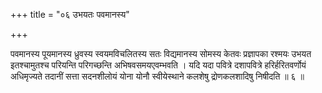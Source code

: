 +++
title = "०६ उभयतः पवमानस्य"

+++

पवमानस्य पूयमानस्य ध्रुवस्य स्वयमविचलितस्य सतः विद्यमानस्य सोमस्य केतवः प्रज्ञापका रश्मयः उभयत इतश्चामुतश्च परियन्ति परिगच्छन्ति अभिषवसमयएवम्भवति । यदि यदा पवित्रे दशापवित्रे हरिर्हरितवर्णोयं अधिमृज्यते तदानीं सत्ता सदनशीलोयं योना योनौ स्वीयेस्थाने कलशेषु द्रोणकलशादिषु निषीदति ॥ ६ ॥